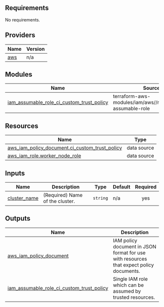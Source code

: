 ## Requirements

No requirements.

## Providers

| Name | Version |
|------|---------|
| <a name="provider_aws"></a> [aws](#provider\_aws) | n/a |

## Modules

| Name | Source | Version |
|------|--------|---------|
| <a name="module_iam_assumable_role_ci_custom_trust_policy"></a> [iam\_assumable\_role\_ci\_custom\_trust\_policy](#module\_iam\_assumable\_role\_ci\_custom\_trust\_policy) | terraform-aws-modules/iam/aws//modules/iam-assumable-role | 5.4.0 |

## Resources

| Name | Type |
|------|------|
| [aws_iam_policy_document.ci_custom_trust_policy](https://registry.terraform.io/providers/hashicorp/aws/latest/docs/data-sources/iam_policy_document) | data source |
| [aws_iam_role.worker_node_role](https://registry.terraform.io/providers/hashicorp/aws/latest/docs/data-sources/iam_role) | data source |

## Inputs

| Name | Description | Type | Default | Required |
|------|-------------|------|---------|:--------:|
| <a name="input_cluster_name"></a> [cluster\_name](#input\_cluster\_name) | (Required) Name of the cluster. | `string` | n/a | yes |

## Outputs

| Name | Description |
|------|-------------|
| <a name="output_aws_iam_policy_document"></a> [aws\_iam\_policy\_document](#output\_aws\_iam\_policy\_document) | IAM policy document in JSON format for use with resources that expect policy documents. |
| <a name="output_iam_assumable_role_ci_custom_trust_policy"></a> [iam\_assumable\_role\_ci\_custom\_trust\_policy](#output\_iam\_assumable\_role\_ci\_custom\_trust\_policy) | Single IAM role which can be assumed by trusted resources. |
